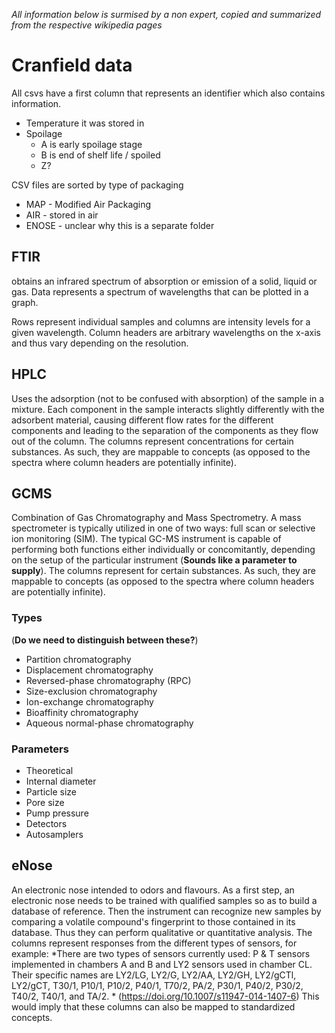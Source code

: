 *All information below is surmised by a non expert, copied and summarized from the respective wikipedia pages*

# Cranfield data

All csvs have a first column that represents an identifier which also contains information.
* Temperature it was stored in
* Spoilage
    * A is early spoilage stage
    * B is end of shelf life / spoiled
    * Z?

CSV files are sorted by type of packaging
* MAP - Modified Air Packaging
* AIR - stored in air
* ENOSE - unclear why this is a separate folder

## FTIR
obtains an infrared spectrum of absorption or emission of a solid, liquid or gas. Data represents a spectrum of wavelengths that can be plotted in a graph. 

Rows represent individual samples and columns are intensity levels for a given wavelength. Column headers are arbitrary wavelengths on the x-axis and thus vary depending on the resolution.

## HPLC
Uses the adsorption (not to be confused with absorption) of the sample in a mixture. Each component in the sample interacts slightly differently with the adsorbent material, causing different flow rates for the different components and leading to the separation of the components as they flow out of the column.
The columns represent concentrations for certain substances. As such, they are mappable to concepts (as opposed to the spectra where column headers are potentially infinite).

## GCMS
Combination of Gas Chromatography and Mass Spectrometry. A mass spectrometer is typically utilized in one of two ways: full scan or selective ion monitoring (SIM). The typical GC-MS instrument is capable of performing both functions either individually or concomitantly, depending on the setup of the particular instrument (**Sounds like a parameter to supply**).
The columns represent  for certain substances. As such, they are mappable to concepts (as opposed to the spectra where column headers are potentially infinite).

### Types
(**Do we need to distinguish between these?**)
* Partition chromatography
* Displacement chromatography
* Reversed-phase chromatography (RPC)
* Size-exclusion chromatography
* Ion-exchange chromatography
* Bioaffinity chromatography
* Aqueous normal-phase chromatography

### Parameters
* Theoretical
* Internal diameter
* Particle size
* Pore size
* Pump pressure
* Detectors
* Autosamplers

## eNose
An electronic nose intended to odors and flavours. As a first step, an electronic nose needs to be trained with qualified samples so as to build a database of reference. Then the instrument can recognize new samples by comparing a volatile compound's fingerprint to those contained in its database. Thus they can perform qualitative or quantitative analysis.
The columns represent responses from the different types of sensors, for example:
*There are two types of sensors currently used: P & T sensors implemented in chambers A and B and LY2 sensors used in chamber CL. Their specific names are LY2/LG, LY2/G, LY2/AA, LY2/GH, LY2/gCTl, LY2/gCT, T30/1, P10/1, P10/2, P40/1, T70/2, PA/2, P30/1, P40/2, P30/2, T40/2, T40/1, and TA/2. *
(https://doi.org/10.1007/s11947-014-1407-6)
This would imply that these columns can also be mapped to standardized concepts.